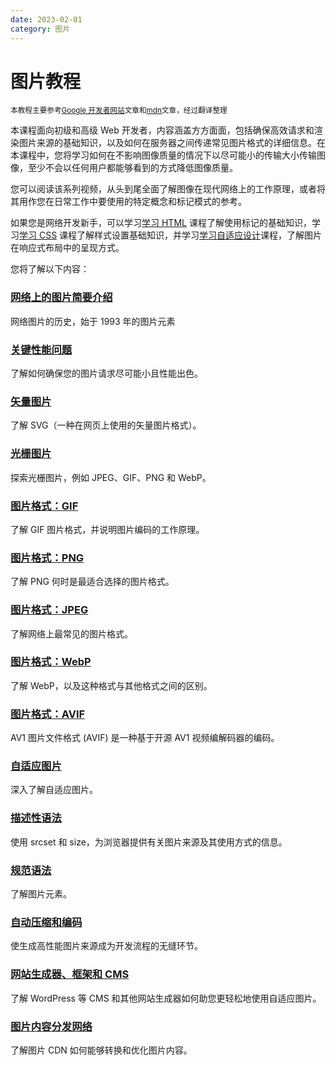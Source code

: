 ```yaml
---
date: 2023-02-01
category: 图片
---
```

# 图片教程 

<small>本教程主要参考[Google 开发者网站](https://web.dev/)文章和[mdn](https://developer.mozilla.org/)文章，经过翻译整理</small>

本课程面向初级和高级 Web 开发者，内容涵盖方方面面，包括确保高效请求和渲染图片来源的基础知识，以及如何在服务器之间传递常见图片格式的详细信息。在本课程中，您将学习如何在不影响图像质量的情况下以尽可能小的传输大小传输图像，至少不会以任何用户都能够看到的方式降低图像质量。

您可以阅读该系列视频，从头到尾全面了解图像在现代网络上的工作原理，或者将其用作您在日常工作中要使用的特定概念和标记模式的参考。

如果您是网络开发新手，可以学习[学习 HTML](/blogs/web/html/) 课程了解使用标记的基础知识，学习[学习 CSS](/blogs/web/css) 课程了解样式设置基础知识，并学习[学习自适应设计](/blogs/web/design)课程，了解图片在响应式布局中的呈现方式。

您将了解以下内容：

### [网络上的图片简要介绍](/blogs/web/images/history)

网络图片的历史，始于 1993 年的图片元素

### [关键性能问题](/blogs/web/images/performance-issues)

了解如何确保您的图片请求尽可能小且性能出色。

### [矢量图片](/blogs/web/images/vector-images)

了解 SVG（一种在网页上使用的矢量图片格式）。

### [光栅图片](/blogs/web/images/raster-images)

探索光栅图片，例如 JPEG、GIF、PNG 和 WebP。

### [图片格式：GIF](/blogs/web/images/gif)

了解 GIF 图片格式，并说明图片编码的工作原理。

### [图片格式：PNG](/blogs/web/images/png)

了解 PNG 何时是最适合选择的图片格式。

### [图片格式：JPEG](/blogs/web/images/jpeg)

了解网络上最常见的图片格式。

### [图片格式：WebP](/blogs/web/images/webp)

了解 WebP，以及这种格式与其他格式之间的区别。

### [图片格式：AVIF](/blogs/web/images/avif)

AV1 图片文件格式 (AVIF) 是一种基于开源 AV1 视频编解码器的编码。

### [自适应图片](/blogs/web/images/responsive-images)

深入了解自适应图片。

### [描述性语法](/blogs/web/images/descriptive)

使用 srcset 和 size，为浏览器提供有关图片来源及其使用方式的信息。

### [规范语法](/blogs/web/images/prescriptive)

了解图片元素。

### [自动压缩和编码](/blogs/web/images/automating)

使生成高性能图片来源成为开发流程的无缝环节。

### [网站生成器、框架和 CMS](/blogs/web/images/cms)

了解 WordPress 等 CMS 和其他网站生成器如何助您更轻松地使用自适应图片。

### [图片内容分发网络](/blogs/web/images/cdn)

了解图片 CDN 如何能够转换和优化图片内容。